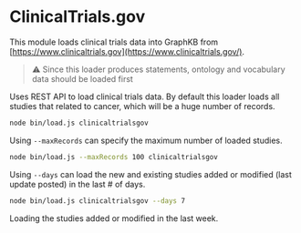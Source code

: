 # ClinicalTrials.gov

This module loads clinical trials data into GraphKB from [https://www.clinicaltrials.gov](https://www.clinicaltrials.gov/).

> :warning: Since this loader produces statements, ontology and vocabulary data should be loaded first


Uses REST API to load clinical trials data. By default this loader loads all studies that related to cancer, which will be a huge number of records. 

```bash
node bin/load.js clinicaltrialsgov
```

Using `--maxRecords` can specify the maximum number of loaded studies. 
```bash
node bin/load.js --maxRecords 100 clinicaltrialsgov
```

Using `--days` can load the new and existing studies added or modified (last update posted) in the last # of days. 
```bash
node bin/load.js clinicaltrialsgov --days 7
```
Loading the studies added or modified in the last week.